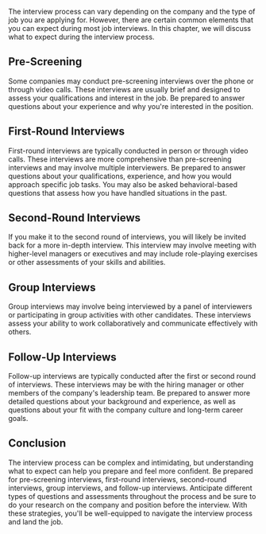 
The interview process can vary depending on the company and the type of job you are applying for. However, there are certain common elements that you can expect during most job interviews. In this chapter, we will discuss what to expect during the interview process.

Pre-Screening
-------------

Some companies may conduct pre-screening interviews over the phone or through video calls. These interviews are usually brief and designed to assess your qualifications and interest in the job. Be prepared to answer questions about your experience and why you're interested in the position.

First-Round Interviews
----------------------

First-round interviews are typically conducted in person or through video calls. These interviews are more comprehensive than pre-screening interviews and may involve multiple interviewers. Be prepared to answer questions about your qualifications, experience, and how you would approach specific job tasks. You may also be asked behavioral-based questions that assess how you have handled situations in the past.

Second-Round Interviews
-----------------------

If you make it to the second round of interviews, you will likely be invited back for a more in-depth interview. This interview may involve meeting with higher-level managers or executives and may include role-playing exercises or other assessments of your skills and abilities.

Group Interviews
----------------

Group interviews may involve being interviewed by a panel of interviewers or participating in group activities with other candidates. These interviews assess your ability to work collaboratively and communicate effectively with others.

Follow-Up Interviews
--------------------

Follow-up interviews are typically conducted after the first or second round of interviews. These interviews may be with the hiring manager or other members of the company's leadership team. Be prepared to answer more detailed questions about your background and experience, as well as questions about your fit with the company culture and long-term career goals.

Conclusion
----------

The interview process can be complex and intimidating, but understanding what to expect can help you prepare and feel more confident. Be prepared for pre-screening interviews, first-round interviews, second-round interviews, group interviews, and follow-up interviews. Anticipate different types of questions and assessments throughout the process and be sure to do your research on the company and position before the interview. With these strategies, you'll be well-equipped to navigate the interview process and land the job.
